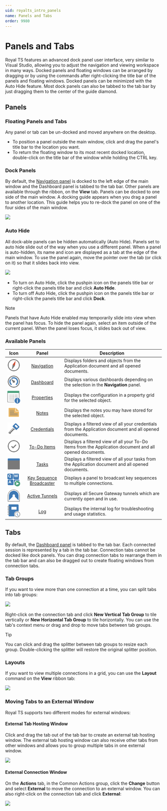 ```yaml
---
uid: royalts_intro_panels
name: Panels and Tabs
order: 9980
---
```


# Panels and Tabs

Royal TS features an advanced dock panel user interface, very similar to Visual Studio, allowing you to adjust the navigation and viewing workspace in many ways. Docked panels and floating windows can be arranged by dragging or by using the commands after right-clicking the title bar of the panels and floating windows. Docked panels can be minimized with the Auto Hide feature. Most dock panels can also be tabbed to the tab bar by just dragging them to the center of the guide diamond.

## Panels

### Floating Panels and Tabs

Any panel or tab can be un-docked and moved anywhere on the desktop.

- To position a panel outside the main window, click and drag the panel's title bar to the location you want.
- To return the floating window to its most recent docked location, double-click on the title bar of the window while holding the CTRL key.

### Dock Panels

By default, the [Navigation panel](xref:royalts_ui_panels#-navigation) is docked to the left edge of the main window and the Dashboard panel is tabbed to the tab bar. Other panels are available through the ribbon, on the **View** tab. Panels can be docked to one side of the main window. A docking guide appears when you drag a panel to another location. This guide helps you to re-dock the panel on one of the four sides of the main window.

![](~/images/RoyalTS/GettingStarted/PanelsAndTabs_01.png)

### Auto Hide

All dock-able panels can be hidden automatically (Auto Hide). Panels set to auto hide slide out of the way when you use a different panel. When a panel is auto-hidden, its name and icon are displayed as a tab at the edge of the main window. To use the panel again, move the pointer over the tab (or click on it) so that it slides back into view.

![](~/images/RoyalTS/GettingStarted/PanelsAndTabs_02.png)

- To turn on Auto Hide, click the pushpin icon on the panels title bar or right-click the panels title bar and click **Auto Hide**.
- To turn off Auto Hide, click the pushpin icon on the panels title bar or right-click the panels title bar and click **Dock**.

> [!Note]
> Panels that have Auto Hide enabled may temporarily slide into view when the panel has focus. To hide the panel again, select an item outside of the current panel. When the panel loses focus, it slides back out of view.

### Available Panels

|                                          Icon                                           |                                    Panel                                     | Description                                                                                              |
| :-------------------------------------------------------------------------------------: | :--------------------------------------------------------------------------: | -------------------------------------------------------------------------------------------------------- |
|       ![](/r2023/images/RoyalTS/Application/SVG_PageNavigation_32.svg#img_table)        |               [Navigation](xref:royalts_ui_panels#-navigation)               | Displays folders and objects from the Application document and all opened documents.                     |
|        ![](/r2023/images/RoyalTS/Application/SVG_PageDashboard_32.svg#img_table)        |                [Dashboard](xref:royalts_ui_panels#-dashboard)                | Displays various dashboards depending on the selection in the **Navigation** panel.                      |
| ![](/r2023/images/RoyalTS/Application/SVG_ApplicationPanelProperties_32.svg#img_table)  |               [Properties](xref:royalts_ui_panels#-properties)               | Displays the configuration in a property grid for the selected object.                                   |
|          ![](/r2023/images/RoyalTS/Application/SVG_PageNotes_32.svg#img_table)          |                    [Notes](xref:royalts_ui_panels#-notes)                    | Displays the notes you may have stored for the selected object.                                          |
|       ![](/r2023/images/RoyalTS/Application/SVG_PageCredential_32.svg#img_table)        |              [Credentials](xref:royalts_ui_panels#-credentials)              | Displays a filtered view of all your credentials from the Application document and all opened documents. |
|            ![](/r2023/images/RoyalTS/Application/SVG_Todo_32.svg#img_table)             |              [To-Do Items](xref:royalts_ui_panels#-to-do-items)              | Displays a filtered view of all your To-Do Items from the Application document and all opened documents. |
|          ![](/r2023/images/RoyalTS/Application/SVG_PageTasks_32.svg#img_table)          |                    [Tasks](xref:royalts_ui_panels#-tasks)                    | Displays a filtered view of all your tasks from the Application document and all opened documents.       |
| ![](/r2023/images/RoyalTS/Application/SVG_ApplicationPanelKeySequence_32.svg#img_table) | [Key Sequence Broadcaster](xref:royalts_ui_panels#-key-sequence-broadcaster) | Displays a panel to broadcast key sequences to multiple connections.                                     |
|         ![](/r2023/images/RoyalTS/Application/SVG_ViewTunnels_32.svg#img_table)         |           [Active Tunnels](xref:royalts_ui_panels#-active-tunnels)           | Displays all Secure Gateway tunnels which are currently open and in use.                                 |
|       ![](/r2023/images/RoyalTS/Application/SVG_ApplicationLog_32.svg#img_table)        |                      [Log](xref:royalts_ui_panels#-log)                      | Displays the internal log for troubleshooting and usage statistics.                                      |

## Tabs

By default, the [Dashboard panel](xref:royalts_ui_panels#-dashboard) is tabbed to the tab bar. Each connected session is represented by a tab in the tab bar. Connection tabs cannot be docked like dock panels. You can drag connection tabs to rearrange them in the tab bar and can also be dragged out to create floating windows from connection tabs.

### Tab Groups

If you want to view more than one connection at a time, you can split tabs into tab groups:

![](~/images/RoyalTS/GettingStarted/PanelsAndTabs_03.png)

Right-click on the connection tab and click **New Vertical Tab Group** to tile vertically or **New Horizontal Tab Group** to tile horizontally. You can use the tab's context menu or drag and drop to move tabs between tab groups.

> [!Tip]
> You can click and drag the splitter between tab groups to resize each group. Double-clicking the splitter will restore the original splitter position.

### Layouts

If you want to view multiple connections in a grid, you can use the **Layout** command on the **View** ribbon tab:

![](~/images/RoyalTS/GettingStarted/PanelsAndTabs_05.png)

### Moving Tabs to an External Window

Royal TS supports two different modes for external windows:

#### External Tab Hosting Window

Click and drag the tab out of the tab bar to create an external tab hosting window. The external tab hosting window can also receive other tabs from other windows and allows you to group multiple tabs in one external window.

![](~/images/RoyalTS/GettingStarted/PanelsAndTabs_04.png)

#### External Connection Window

On the **Actions** tab, in the Common Actions group, click the **Change** button and select **External** to move the connection to an external window. You can also right-click on the connection tab and click **External**:

![](~/images/RoyalTS/GettingStarted/PanelsAndTabs_06.png)
